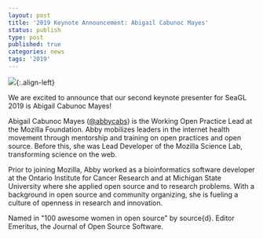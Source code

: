 ```yaml
---
layout: post
title: '2019 Keynote Announcement: Abigail Cabunoc Mayes'
status: publish
type: post
published: true
categories: news
tags: '2019'
---
```


![](/img/posts/2019_Keynote_Abigail.jpg){:.align-left}

We are excited to announce that our second keynote presenter for SeaGL 2019 is Abigail Cabunoc Mayes!

Abigail Cabunoc Mayes ([@abbycabs](https://twitter.com/abbycabs)) is the Working Open Practice Lead at the Mozilla Foundation. Abby mobilizes leaders in the internet health movement through mentorship and training on open practices and open source. Before this, she was Lead Developer of the Mozilla Science Lab, transforming science on the web.

Prior to joining Mozilla, Abby worked as a bioinformatics software developer at the Ontario Institute for Cancer Research and at Michigan State University where she applied open source and to research problems. With a background in open source and community organizing, she is fueling a culture of openness in research and innovation.

Named in "100 awesome women in open source" by source{d}. Editor Emeritus, the Journal of Open Source Software.
